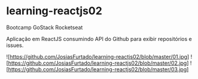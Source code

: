 # learning-reactjs02
Bootcamp GoStack Rocketseat

Aplicação em ReactJS consumindo API do Github para exibir repositórios e issues.

![https://github.com/JosiasFurtado/learning-reactjs02/blob/master/01.jpg]
![https://github.com/JosiasFurtado/learning-reactjs02/blob/master/02.jpg]
![https://github.com/JosiasFurtado/learning-reactjs02/blob/master/03.jpg]
